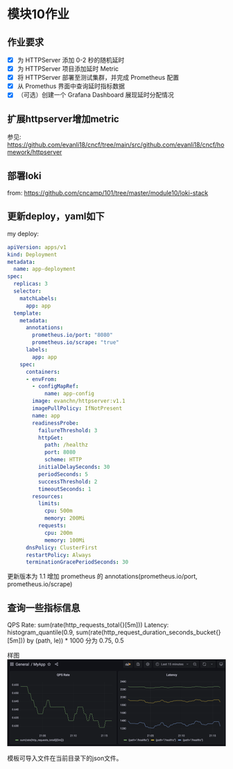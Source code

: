# 模块10作业

## 作业要求

- [x] 为 HTTPServer 添加 0-2 秒的随机延时
- [x] 为 HTTPServer 项目添加延时 Metric
- [x] 将 HTTPServer 部署至测试集群，并完成 Prometheus 配置
- [x] 从 Promethus 界面中查询延时指标数据
- [x] （可选）创建一个 Grafana Dashboard 展现延时分配情况

## 扩展httpserver增加metric

参见: https://github.com/evanli18/cncf/tree/main/src/github.com/evanli18/cncf/homework/httpserver

## 部署loki

from: https://github.com/cncamp/101/tree/master/module10/loki-stack

## 更新deploy，yaml如下

my deploy:

```yaml
apiVersion: apps/v1
kind: Deployment
metadata:
  name: app-deployment
spec:
  replicas: 3
  selector:
    matchLabels:
      app: app
  template:
    metadata:
      annotations:
        prometheus.io/port: "8080"
        prometheus.io/scrape: "true"
      labels:
        app: app
    spec:
      containers:
      - envFrom:
        - configMapRef:
            name: app-config
        image: evanchn/httpserver:v1.1
        imagePullPolicy: IfNotPresent
        name: app
        readinessProbe:
          failureThreshold: 3
          httpGet:
            path: /healthz
            port: 8080
            scheme: HTTP
          initialDelaySeconds: 30
          periodSeconds: 5
          successThreshold: 2
          timeoutSeconds: 1
        resources:
          limits:
            cpu: 500m
            memory: 200Mi
          requests:
            cpu: 200m
            memory: 100Mi
      dnsPolicy: ClusterFirst
      restartPolicy: Always
      terminationGracePeriodSeconds: 30
```

更新版本为 1.1
增加 prometheus 的 annotations(prometheus.io/port, prometheus.io/scrape)

## 查询一些指标信息

QPS Rate: sum(rate(http_requests_total{}[5m]))
Latency: histogram_quantile(0.9, sum(rate(http_request_duration_seconds_bucket{}[5m])) by (path, le)) * 1000
    分为 0.75, 0.5

样图
![image](./dashboard.png)

模板可导入文件在当前目录下的json文件。
